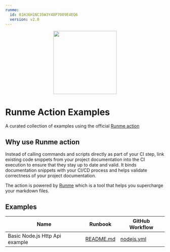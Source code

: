 ```yaml
---
runme:
  id: 01HJ6H1NC35W3Y48P7009E4EQ6
  version: v2.0
---
```


<p align="center">
  <img src="https://runme.dev/runme_logo.svg" width="200px">
</p>

# Runme Action Examples

A curated collection of examples using the official [Runme action](https://github.com/stateful/runme-action)

## Why use Runme action

Instead of calling commands and scripts directly as part of your CI step, link existing code snippets from your project documentation into the CI execution to ensure that they stay up to date and valid. It binds documentation snippets with your CI/CD process and helps validate correctness of your project documentation.

The action is powered by [Runme](https://runme.dev) which is a tool that helps you supercharge your markdown files.

## Examples

| Name | Runbook | GitHub Workflow |
| --------------- | --------------- | --------------- |
| Basic Node.js Http Api example   | [README.md](nodejs/README.md)   | [nodejs.yml](.github/workflows/nodejs.yml)    |